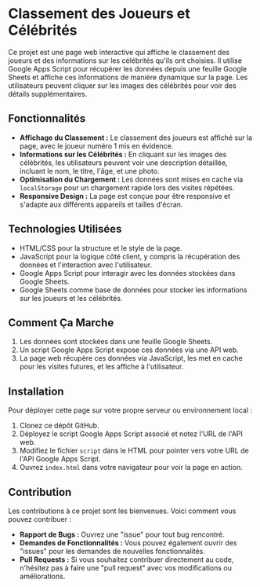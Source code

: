# Classement des Joueurs et Célébrités

Ce projet est une page web interactive qui affiche le classement des joueurs et des informations sur les célébrités qu'ils ont choisies. Il utilise Google Apps Script pour récupérer les données depuis une feuille Google Sheets et affiche ces informations de manière dynamique sur la page. Les utilisateurs peuvent cliquer sur les images des célébrités pour voir des détails supplémentaires.

## Fonctionnalités

- **Affichage du Classement :** Le classement des joueurs est affiché sur la page, avec le joueur numéro 1 mis en évidence.
- **Informations sur les Célébrités :** En cliquant sur les images des célébrités, les utilisateurs peuvent voir une description détaillée, incluant le nom, le titre, l'âge, et une photo.
- **Optimisation du Chargement :** Les données sont mises en cache via `localStorage` pour un chargement rapide lors des visites répétées.
- **Responsive Design :** La page est conçue pour être responsive et s'adapte aux différents appareils et tailles d'écran.

## Technologies Utilisées

- HTML/CSS pour la structure et le style de la page.
- JavaScript pour la logique côté client, y compris la récupération des données et l'interaction avec l'utilisateur.
- Google Apps Script pour interagir avec les données stockées dans Google Sheets.
- Google Sheets comme base de données pour stocker les informations sur les joueurs et les célébrités.

## Comment Ça Marche

1. Les données sont stockées dans une feuille Google Sheets.
2. Un script Google Apps Script expose ces données via une API web.
3. La page web récupère ces données via JavaScript, les met en cache pour les visites futures, et les affiche à l'utilisateur.

## Installation

Pour déployer cette page sur votre propre serveur ou environnement local :

1. Clonez ce dépôt GitHub.
2. Déployez le script Google Apps Script associé et notez l'URL de l'API web.
3. Modifiez le fichier `script` dans le HTML pour pointer vers votre URL de l'API Google Apps Script.
4. Ouvrez `index.html` dans votre navigateur pour voir la page en action.

## Contribution

Les contributions à ce projet sont les bienvenues. Voici comment vous pouvez contribuer :

- **Rapport de Bugs :** Ouvrez une "issue" pour tout bug rencontré.
- **Demandes de Fonctionnalités :** Vous pouvez également ouvrir des "issues" pour les demandes de nouvelles fonctionnalités.
- **Pull Requests :** Si vous souhaitez contribuer directement au code, n'hésitez pas à faire une "pull request" avec vos modifications ou améliorations.
